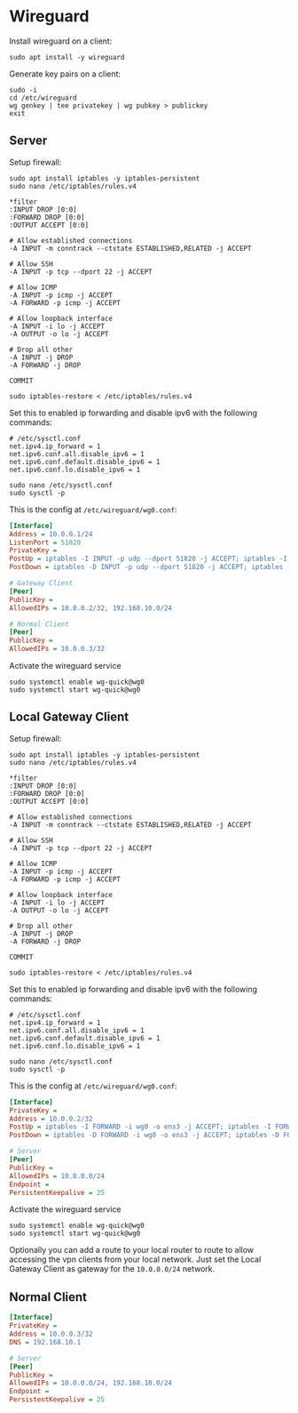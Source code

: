 # Wireguard

Install wireguard on a client:
```shell
sudo apt install -y wireguard
```

Generate key pairs on a client:
```shell
sudo -i
cd /etc/wireguard
wg genkey | tee privatekey | wg pubkey > publickey
exit
```

## Server

Setup firewall:
```shell
sudo apt install iptables -y iptables-persistent
sudo nano /etc/iptables/rules.v4
```

```shell
*filter
:INPUT DROP [0:0]
:FORWARD DROP [0:0]
:OUTPUT ACCEPT [0:0]

# Allow established connections
-A INPUT -m conntrack --ctstate ESTABLISHED,RELATED -j ACCEPT

# Allow SSH
-A INPUT -p tcp --dport 22 -j ACCEPT

# Allow ICMP
-A INPUT -p icmp -j ACCEPT
-A FORWARD -p icmp -j ACCEPT

# Allow loopback interface
-A INPUT -i lo -j ACCEPT
-A OUTPUT -o lo -j ACCEPT

# Drop all other
-A INPUT -j DROP
-A FORWARD -j DROP

COMMIT
```

```shell
sudo iptables-restore < /etc/iptables/rules.v4
```

Set this to enabled ip forwarding and disable ipv6 with the following commands:
```shell
# /etc/sysctl.conf
net.ipv4.ip_forward = 1
net.ipv6.conf.all.disable_ipv6 = 1
net.ipv6.conf.default.disable_ipv6 = 1
net.ipv6.conf.lo.disable_ipv6 = 1
```

```shell
sudo nano /etc/sysctl.conf
sudo sysctl -p
```

This is the config at `/etc/wireguard/wg0.conf`:
```ini                                                                            
[Interface]
Address = 10.0.0.1/24
ListenPort = 51820
PrivateKey = 
PostUp = iptables -I INPUT -p udp --dport 51820 -j ACCEPT; iptables -I FORWARD -i wg0 -o ens3 -j ACCEPT; iptables -I FORWARD -i ens3 -o wg0 -j ACCEPT; iptables -I FORWARD -i wg0 -o wg0 -j ACCEPT; iptables -t nat -I POSTROUTING -o ens3 -j MASQUERADE
PostDown = iptables -D INPUT -p udp --dport 51820 -j ACCEPT; iptables -D FORWARD -i wg0 -o ens3 -j ACCEPT; iptables -D FORWARD -i ens3 -o wg0 -j ACCEPT; iptables -D FORWARD -i wg0 -o wg0 -j ACCEPT; iptables -t nat -D POSTROUTING -o ens3 -j MASQUERADE

# Gateway Client
[Peer]
PublicKey = 
AllowedIPs = 10.0.0.2/32, 192.168.10.0/24

# Normal Client
[Peer]
PublicKey = 
AllowedIPs = 10.0.0.3/32
```

Activate the wireguard service
```shell
sudo systemctl enable wg-quick@wg0
sudo systemctl start wg-quick@wg0
```

## Local Gateway Client

Setup firewall:
```shell
sudo apt install iptables -y iptables-persistent
sudo nano /etc/iptables/rules.v4
```

```shell
*filter
:INPUT DROP [0:0]
:FORWARD DROP [0:0]
:OUTPUT ACCEPT [0:0]

# Allow established connections
-A INPUT -m conntrack --ctstate ESTABLISHED,RELATED -j ACCEPT

# Allow SSH
-A INPUT -p tcp --dport 22 -j ACCEPT

# Allow ICMP
-A INPUT -p icmp -j ACCEPT
-A FORWARD -p icmp -j ACCEPT

# Allow loopback interface
-A INPUT -i lo -j ACCEPT
-A OUTPUT -o lo -j ACCEPT

# Drop all other
-A INPUT -j DROP
-A FORWARD -j DROP

COMMIT
```

```shell
sudo iptables-restore < /etc/iptables/rules.v4
```

Set this to enabled ip forwarding and disable ipv6 with the following commands:
```shell
# /etc/sysctl.conf
net.ipv4.ip_forward = 1
net.ipv6.conf.all.disable_ipv6 = 1
net.ipv6.conf.default.disable_ipv6 = 1
net.ipv6.conf.lo.disable_ipv6 = 1
```

```shell
sudo nano /etc/sysctl.conf
sudo sysctl -p
```

This is the config at `/etc/wireguard/wg0.conf`:
```ini
[Interface]
PrivateKey = 
Address = 10.0.0.2/32
PostUp = iptables -I FORWARD -i wg0 -o ens3 -j ACCEPT; iptables -I FORWARD -i ens3 -o wg0 -j ACCEPT; iptables -I FORWARD -i wg0 -o wg0 -j ACCEPT; iptables -t nat -I POSTROUTING -o ens3 -j MASQUERADE
PostDown = iptables -D FORWARD -i wg0 -o ens3 -j ACCEPT; iptables -D FORWARD -i ens3 -o wg0 -j ACCEPT; iptables -D FORWARD -i wg0 -o wg0 -j ACCEPT; iptables -t nat -D POSTROUTING -o ens3 -j MASQUERADE

# Server
[Peer]
PublicKey = 
AllowedIPs = 10.0.0.0/24
Endpoint = 
PersistentKeepalive = 25
```

Activate the wireguard service
```shell
sudo systemctl enable wg-quick@wg0
sudo systemctl start wg-quick@wg0
```

Optionally you can add a route to your local router to route to allow accessing the vpn clients from your local network.
Just set the Local Gateway Client as gateway for the `10.0.0.0/24` network.


## Normal Client

```ini
[Interface]
PrivateKey = 
Address = 10.0.0.3/32
DNS = 192.168.10.1

# Server
[Peer]
PublicKey = 
AllowedIPs = 10.0.0.0/24, 192.168.10.0/24
Endpoint = 
PersistentKeepalive = 25

```